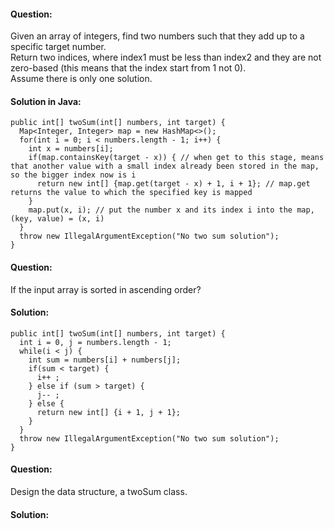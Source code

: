 #### **Question:**  
Given an array of integers, find two numbers such that they add up to a specific target number.  
Return two indices, where index1 must be less than index2 and they are not zero-based (this means that the index start from 1 not 0).   
Assume there is only one solution.  

#### **Solution in Java:**  
```
public int[] twoSum(int[] numbers, int target) {
  Map<Integer, Integer> map = new HashMap<>();
  for(int i = 0; i < numbers.length - 1; i++) {
    int x = numbers[i];
    if(map.containsKey(target - x)) { // when get to this stage, means that another value with a small index already been stored in the map, so the bigger index now is i
      return new int[] {map.get(target - x) + 1, i + 1}; // map.get returns the value to which the specified key is mapped
    }
    map.put(x, i); // put the number x and its index i into the map, (key, value) = (x, i)
  }
  throw new IllegalArgumentException("No two sum solution");
}
```

#### **Question:**  
If the input array is sorted in ascending order?  

#### **Solution:**  
```
public int[] twoSum(int[] numbers, int target) {
  int i = 0, j = numbers.length - 1;
  while(i < j) {
    int sum = numbers[i] + numbers[j];
    if(sum < target) {
      i++ ;
    } else if (sum > target) {
      j-- ;
    } else {
      return new int[] {i + 1, j + 1};
    }
  }
  throw new IllegalArgumentException("No two sum solution");
}
```

#### **Question:**  
Design the data structure, a twoSum class.

#### **Solution:**  
```
```
